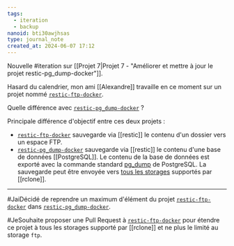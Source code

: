 ```yaml
---
tags:
  - iteration
  - backup
nanoid: bti30awjhsas
type: journal_note
created_at: 2024-06-07 17:12
---
```

Nouvelle #iteration sur [[Projet 7|Projet 7 - "Améliorer et mettre à jour le projet restic-pg_dump-docker"]].

Hasard du calendrier, mon ami [[Alexandre]] travaille en ce moment sur un projet nommé [`restic-ftp-docker`](https://github.com/Its-Alex/restic-ftp-docker).

Quelle différence avec [`restic-pg_dump-docker`](https://github.com/stephane-klein/restic-pg_dump-docker) ?

Principale différence d'objectif entre ces deux projets :

- [`restic-ftp-docker`](https://github.com/Its-Alex/restic-ftp-docker) sauvegarde via [[restic]] le contenu d'un dossier vers un espace FTP.
- [`restic-pg_dump-docker`](https://github.com/stephane-klein/restic-pg_dump-docker) sauvegarde via [[restic]] le contenu d'une base de données [[PostgreSQL]]. Le contenu de la base de données est exporté avec la commande standard [pg_dump](https://www.postgresql.org/docs/16/app-pgdump.html) de PostgreSQL. La sauvegarde peut être envoyée vers [tous les storages](https://rclone.org/overview/) supportés par [[rclone]].

---

#JaiDécidé de reprendre un maximum d'élément du projet [`restic-ftp-docker`](https://github.com/Its-Alex/restic-ftp-docker) dans [`restic-pg_dump-docker`](https://github.com/stephane-klein/restic-pg_dump-docker).

#JeSouhaite proposer une Pull Request à [`restic-ftp-docker`](https://github.com/Its-Alex/restic-ftp-docker) pour étendre ce projet à tous les storages supporté par [[rclone]] et ne plus le limité au storage `ftp`.
